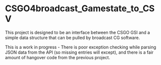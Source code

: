 # CSGO4broadcast_Gamestate_to_CSV

This project is designed to be an interface between the CSGO GSI and a simple data structure that can be pulled by broadcast CG software. 

 This is a work in progress - There is poor exception checking while parsing JSON data from the API (so missing entries will except), and there is a fair amount of hangover code from the previous project.
